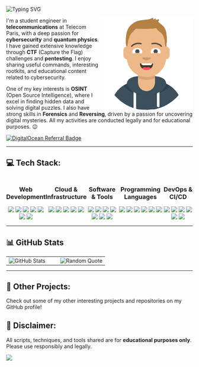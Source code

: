
![Typing SVG](https://readme-typing-svg.demolab.com?font=Righteous&size=60&pause=1000&color=44E0E4&background=FFEED500&center=true&width=1000&height=100&lines=Hello,+I'm+Alexis) 

<img height="250px" src="https://github.com/Alexisdevpro/Alexisdevpro/blob/main/moii.png" align="right" />

I'm a student engineer in **telecommunications** at Telecom Paris, with a deep passion for **cybersecurity** and **quantum physics**. I have gained extensive knowledge through **CTF** (Capture the Flag) challenges and **pentesting**. I enjoy sharing useful commands, interesting rootkits, and educational content related to cybersecurity.

One of my key interests is **OSINT** (Open Source Intelligence), where I excel in finding hidden data and solving digital puzzles. I also have strong skills in **Forensics** and **Reversing**, driven by a passion for uncovering digital mysteries. All my activities are conducted legally and for educational purposes. 😉

[![DigitalOcean Referral Badge](https://web-platforms.sfo2.digitaloceanspaces.com/WWW/Badge%203.svg)](https://www.digitalocean.com/?refcode=7b68c8d3da34&utm_campaign=Referral_Invite&utm_medium=Referral_Program&utm_source=badge)

---

## 💻 Tech Stack:

<div style="
    display: flex;
    flex-wrap: nowrap;
">
<div align="center">
    <h3 style="text-align: center;">Web Development</h3>
      <img src="https://skillicons.dev/icons?i=js" width="60">
      <img src="https://skillicons.dev/icons?i=html" width="60">
      <img src="https://skillicons.dev/icons?i=css" width="60">
      <img src="https://skillicons.dev/icons?i=vue" width="60">
      <img src="https://skillicons.dev/icons?i=ts" width="60">
      <img src="https://skillicons.dev/icons?i=react" width="60">
      <img src="https://skillicons.dev/icons?i=php" width="60">
  </div>
  
  <div align="center">
    <h3 style="text-align: center;">Cloud &amp; Infrastructure</h3>
      <img src="https://skillicons.dev/icons?i=aws" width="60">
      <img src="https://skillicons.dev/icons?i=gcp" width="60">
      <img src="https://skillicons.dev/icons?i=azure" width="60">
      <img src="https://skillicons.dev/icons?i=terraform" width="60">
      <img src="https://skillicons.dev/icons?i=windows" width="60">
  </div>
  
  <div align="center">
    <h3 style="text-align: center;">Software &amp; Tools</h3>
      <img src="https://skillicons.dev/icons?i=ae" width="60">
      <img src="https://skillicons.dev/icons?i=au" width="60">
      <img src="https://skillicons.dev/icons?i=blender" width="60">
      <img src="https://skillicons.dev/icons?i=figma" width="60">
      <img src="https://skillicons.dev/icons?i=ps" width="60">
      <img src="https://skillicons.dev/icons?i=notion" width="60">
      <img src="https://skillicons.dev/icons?i=pr" width="60">
  </div>
  
  <div align="center">
    <h3 style="text-align: center;">Programming Languages</h3>
      <img src="https://skillicons.dev/icons?i=rust" width="60">
      <img src="https://skillicons.dev/icons?i=py" width="60">
      <img src="https://skillicons.dev/icons?i=go" width="60">
      <img src="https://skillicons.dev/icons?i=cpp" width="60">
      <img src="https://skillicons.dev/icons?i=c" width="60">
      <img src="https://skillicons.dev/icons?i=cs" width="60">
  </div>
  
  <div align="center">
    <h3 style="text-align: center;">DevOps &amp; CI/CD</h3>
      <img src="https://skillicons.dev/icons?i=bash" width="60">
      <img src="https://skillicons.dev/icons?i=docker" width="60">
      <img src="https://skillicons.dev/icons?i=git" width="60">
      <img src="https://skillicons.dev/icons?i=github" width="60">
      <img src="https://skillicons.dev/icons?i=gitlab" width="60">
      <img src="https://skillicons.dev/icons?i=kubernetes" width="60">
  </div>
</div>


---

## 📊 GitHub Stats

<div align="center">
    <table>
  <tr>
    <td align="center" style="padding-right: 20px;">
      <img src="https://github-readme-streak-stats.herokuapp.com/?user=alexisdevpro&theme=radical&hide_border=false" alt="GitHub Stats">
    </td>
    <td align="center" style="padding-left: 20px;">
      <img src="https://quotes-github-readme.vercel.app/api?type=vertical&theme=radical&hide_border=false" alt="Random Quote">
    </td>
  </tr>
</table>
</div>

---

## 🌟 Other Projects:
Check out some of my other interesting projects and repositories on my GitHub profile!



## 📝 Disclaimer:
All scripts, techniques, and tools shared are for **educational purposes only**. Please use responsibly and legally.

[![](https://visitcount.itsvg.in/api?id=alexisdevpro&icon=1&color=11)](https://visitcount.itsvg.in)

